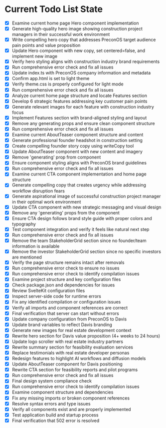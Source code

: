 <!-- DO NOT EDIT - Managed by todo_list tool -->
<!-- Updated: 2025-09-08T00:32:30.930Z -->

# Current Todo List State

- [x] Examine current home page Hero component implementation
- [x] Generate high-quality hero image showing construction project managers in their successful work environment
- [x] Write compelling hero copy that addresses PreconOS target audience pain points and value proposition
- [x] Update Hero component with new copy, set centered=false, and implement new image
- [x] Verify hero styling aligns with construction industry brand requirements
- [x] Run comprehensive error check and fix all issues
- [x] Update index.ts with PreconOS company information and metadata
- [x] Confirm app.html is set to light theme
- [x] Verify theme.css is properly configured for light mode
- [x] Run comprehensive error check and fix all issues
- [x] Analyze current home page structure and locate Features section
- [x] Develop 6 strategic features addressing key customer pain points
- [x] Generate relevant images for each feature with construction industry focus
- [x] Implement Features section with brand-aligned styling and layout
- [x] Remove any generating props and ensure clean component structure
- [x] Run comprehensive error check and fix all issues
- [x] Examine current AboutTeaser component structure and content
- [x] Generate professional founder headshot in construction setting
- [x] Create compelling founder story copy using writeCopy tool
- [x] Update AboutTeaser component with new content and imagery
- [x] Remove 'generating' prop from component
- [x] Ensure component styling aligns with PreconOS brand guidelines
- [x] Run comprehensive error check and fix all issues
- [x] Examine current CTA component implementation and home page structure
- [x] Generate compelling copy that creates urgency while addressing workflow disruption fears
- [x] Generate aspirational image of successful construction project manager in their optimal work environment
- [x] Update CTA component with new strategic messaging and visual design
- [x] Remove any 'generating' props from the component
- [x] Ensure CTA design follows brand style guide with proper colors and typography
- [x] Test component integration and verify it feels like natural next step
- [x] Run comprehensive error check and fix all issues
- [x] Remove the team StakeholderGrid section since no founder/team information is available
- [x] Remove the investor StakeholderGrid section since no specific investors are mentioned
- [x] Verify the page structure remains intact after removals
- [x] Run comprehensive error check to ensure no issues
- [x] Run comprehensive error check to identify compilation issues
- [x] Examine project structure and key configuration files
- [x] Check package.json and dependencies for issues
- [x] Review SvelteKit configuration files
- [x] Inspect server-side code for runtime errors
- [x] Fix any identified compilation or configuration issues
- [x] Verify all imports and component references are correct
- [x] Final verification that server can start without errors
- [x] Update company configuration from PreconOS to Davis
- [x] Update brand variables to reflect Davis branding
- [x] Generate new images for real estate development context
- [x] Rewrite hero section for Davis value proposition (4+ weeks to 24 hours)
- [x] Update logo scroller with real estate industry partners
- [x] Rewrite summary section for feasibility evaluation services
- [x] Replace testimonials with real estate developer personas
- [x] Redesign features to highlight AI workflows and diffusion models
- [x] Update AboutTeaser component for Davis positioning
- [x] Rewrite CTA section for feasibility reports and pilot programs
- [x] Run comprehensive error check and fix all issues
- [x] Final design system compliance check
- [x] Run comprehensive error check to identify compilation issues
- [x] Examine component structure and dependencies
- [x] Fix any missing imports or broken component references
- [x] Resolve syntax errors and type issues
- [x] Verify all components exist and are properly implemented
- [x] Test application build and startup process
- [x] Final verification that 502 error is resolved
